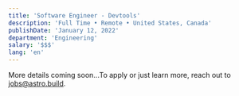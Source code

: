 ```yaml
---
title: 'Software Engineer - Devtools'
description: 'Full Time • Remote • United States, Canada'
publishDate: 'January 12, 2022'
department: 'Engineering'
salary: '$$$'
lang: 'en'
---
```


More details coming soon...To apply or just learn more, reach out to jobs@astro.build.
